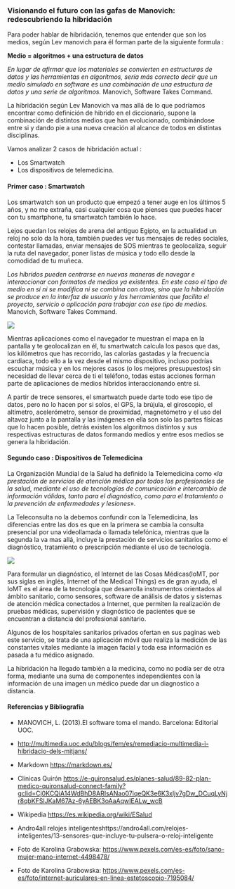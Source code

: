 ### **Visionando el futuro con las gafas de Manovich: redescubriendo la hibridación**

Para poder hablar de hibridación, tenemos que entender que son los medios, según Lev manovich para él forman parte de la siguiente formula :

**Medio = algoritmos + una estructura de datos**

*En lugar de afirmar que los materiales se convierten en estructuras de datos y las herramientas en algoritmos, sería más correcto decir que un medio simulado en software es una combinación de una estructura de datos y una serie de algoritmos.* Manovich, Software Takes Command.

La hibridación según Lev Manovich va mas allá de lo que podríamos encontrar como definición de hibrido en el diccionario, supone la combinación de distintos medios que han evolucionado, combinándose entre si y dando pie a una nueva creación al alcance de todos en distintas disciplinas.

Vamos analizar 2 casos de hibridación actual :

- Los Smartwatch
- Los dispositivos de telemedicina.

#### **Primer caso : Smartwatch**

Los smartwatch son un producto que empezó a tener auge en los últimos 5 años, y no me extraña, casi cualquier cosa que pienses que puedes hacer con tu smartphone, tu smartwatch también lo hace.

Lejos quedan los relojes de arena del antiguo Egipto, en la actualidad un reloj no solo da la hora, también puedes ver tus mensajes de redes sociales, contestar llamadas, enviar mensajes de SOS mientras te geolocaliza, seguir la ruta del navegador, poner listas de música y todo ello desde la comodidad de tu muñeca.

*Los híbridos pueden centrarse en nuevas maneras de navegar e interaccionar con formatos de medios ya existentes. En este caso el tipo de medio en sí ni se modifica ni se combina con otros, sino que la hibridación se produce en la interfaz de usuario y las herramientas que facilita el proyecto, servicio o aplicación para trabajar con ese tipo de medios.* Manovich, Software Takes Command.

![](C:\Users\super\Downloads\pexels-karolina-grabowska-4498478.jpg)

Mientras aplicaciones como el navegador te muestran el mapa en  la pantalla y te geolocalizan en él, tu smartwatch calcula los pasos que das, los kilómetros que has recorrido, las calorías gastadas y la frecuencia cardiaca, todo ello a la vez desde el mismo dispositivo, incluso podrías escuchar música y en los mejores casos (o los mejores presupuestos) sin necesidad de llevar cerca de ti el teléfono, todas estas acciones forman parte de aplicaciones de medios híbridos interaccionando entre si.

A partir de trece sensores, el smartwatch puede darte todo ese tipo de datos, pero no lo hacen por si solos, el GPS, la brújula, el giroscopio, el altímetro, acelerómetro, sensor de proximidad, magnetómetro y el uso del altavoz junto a la pantalla y las imágenes en ella son solo las partes físicas que lo hacen posible, detrás existen los algoritmos distintos y sus respectivas estructuras de datos formando medios y entre esos medios se genera la hibridación.

#### Segundo caso : Dispositivos de Telemedicina

La Organización Mundial de la Salud ha definido la Telemedicina como «*la prestación de servicios de atención médica por todos los profesionales de la salud, mediante el uso de tecnologías de comunicación e intercambio de información válidas, tanto para el diagnóstico, como para el tratamiento o la prevención de enfermedades y lesiones*».

La Teleconsulta no la debemos confundir con la Telemedicina,  las diferencias entre las dos es que en la primera se cambia la consulta presencial por una videollamada o llamada telefónica, mientras que la segunda la va mas allá, incluye la prestación de servicios sanitarios como el diagnóstico, tratamiento o prescripción mediante el uso de tecnología.

![](C:\Users\super\Downloads\pexels-karolina-grabowska-7195084.jpg)

Para formular un diagnóstico, el Internet de las Cosas Médicas(IoMT, por sus siglas en inglés, Internet of the Medical Things) es de gran ayuda, el IoMT es el área de la tecnología que desarrolla instrumentos orientados al ámbito sanitario, como sensores, software de análisis de datos y sistemas de atención médica conectados a Internet, que permiten la realización de pruebas médicas, supervisión y diagnóstico de pacientes que se encuentran a distancia del profesional sanitario.

Algunos de los hospitales sanitarios privados ofertan en sus paginas web este servicio, se trata de una aplicación móvil que realiza la medición de las constantes vitales mediante la imagen facial y toda esa información es pasada a tu médico asignado.

La hibridación ha llegado también a la medicina, como no podía ser de otra forma, mediante una suma de componentes independientes con la información de una imagen un médico puede dar un diagnostico a distancia.



#### Referencias y Bibliografía

- MANOVICH, L. (2013).El software toma el mando. Barcelona: Editorial UOC.
- http://multimedia.uoc.edu/blogs/fem/es/remediacio-multimedia-i-hibridacio-dels-mitjans/
- Markdown https://markdown.es/
- Clínicas Quirón https://e-quironsalud.es/planes-salud/89-82-plan-medico-quironsalud-connect-family?gclid=Cj0KCQiA14WdBhD8ARIsANao07iqeQK3e6K3xljv7gDw_DCuqLyNjr8qbKFSlJKaM67Az-6yAEBK3oAaAqwIEALw_wcB
- Wikipedia https://es.wikipedia.org/wiki/ESalud
- Andro4all relojes inteligenteshttps://andro4all.com/relojes-inteligentes/13-sensores-que-incluye-tu-pulsera-o-reloj-inteligente
- Foto de Karolina Grabowska: https://www.pexels.com/es-es/foto/sano-mujer-mano-internet-4498478/

- Foto de Karolina Grabowska: https://www.pexels.com/es-es/foto/internet-auriculares-en-linea-estetoscopio-7195084/





